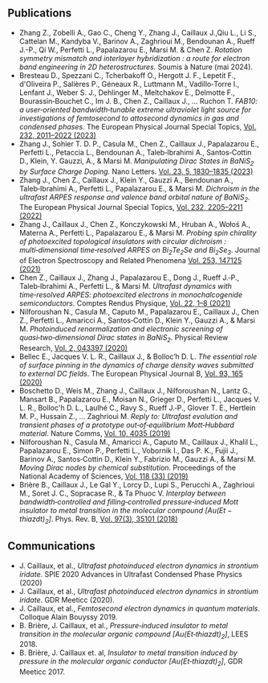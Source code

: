 ## Publications

* Zhang Z., Zobelli A., Gao C., Cheng Y., Zhang J., Caillaux J.,Qiu L., Li S., Cattelan M., Kandyba V., Barinov A., Zaghrioui M., Bendounan A., Rueff J.-P., Qi W., Perfetti L., Papalazarou E., Marsi M. & Chen Z. *Rotation symmetry mismatch and interlayer hybridization : a route for electron band engineering in 2D heterostructures.* Soumis à Nature (mai 2024).
* Bresteau D., Spezzani C., Tcherbakoff O., Hergott J. F., Lepetit F., d'Oliveira P., Salières P., Géneaux R., Luttmann M., Vadillo‑Torre I., Lenfant J., Weber S. J., Dehlinger M., Meltchakov E., Delmotte F., Bourassin‑Bouchet C., Im J. B., Chen Z., Caillaux J., … Ruchon T. *FAB10: a user‑oriented bandwidth‑tunable extreme ultraviolet light source for investigations of femtosecond to attosecond dynamics in gas and condensed phases*. The European Physical Journal Special Topics, [Vol. 232, 2011–2022 (2023)](https://doi.org/10.1140/epjs/s11734-022-00752-x) 
* Zhang J., Sohier T. D. P., Casula M., Chen Z., Caillaux J., Papalazarou E., Perfetti L., Petaccia L., Bendounan A., Taleb‑Ibrahimi A., Santos‑Cottin D., Klein, Y. Gauzzi, A., & Marsi M. *Manipulating Dirac States in $BaNiS_2$* *by Surface Charge Doping.* Nano Letters. [Vol. 23, 5, 1830–1835 (2023)](https://doi.org/10.1021/acs.nanolett.2c04701)
* Zhang J., Chen Z., Caillaux J., Klein Y., Gauzzi A., Bendounan A., Taleb‑Ibrahimi A., Perfetti L., Papalazarou E., & Marsi M. *Dichroism in the ultrafast ARPES response and valence band orbital nature of $BaNiS_2$*. The European Physical Journal Special Topics, [Vol. 232, 2205–2211 (2022)](https://doi.org/10.1140/epjs/s11734-022-00746-9)
* Zhang J., Caillaux J., Chen Z., Konczykowski M., Hruban A., Wołoś A., Materna A., Perfetti L., Papalazarou E., & Marsi M. *Probing spin chirality of photoexcited topological insulators with circular dichroism : multi‑dimensional time‑resolved ARPES on $Bi_2Te_2Se$ and $Bi_2Se_3$*. Journal of Electron Spectroscopy and Related Phenomena [Vol. 253, 147125 (2021)](https://doi.org/10.1016/j.elspec.2021.147125)
* Chen Z., Caillaux J., Zhang J., Papalazarou E., Dong J., Rueff J.‑P., Taleb‑Ibrahimi A., Perfetti L., & Marsi M. *Ultrafast dynamics with time‑resolved ARPES: photoexcited electrons in monochalcogenide semiconductors*. Comptes Rendus Physique, [Vol. 22, 1–8 (2021)](https://doi.org/10.5802/crphys.57)
* Nilforoushan N., Casula M., Caputo M., Papalazarou E., Caillaux J., Chen Z., Perfetti L., Amaricci A., Santos‑Cottin D., Klein Y., Gauzzi A., & Marsi M. *Photoinduced renormalization and electronic screening of quasi‑two‑dimensional Dirac states in $`BaNiS_2`$*. Physical Review Research, [Vol. 2, 043397 (2020)](https://doi.org/10.1103/PhysRevResearch.2.043397)
* Bellec E., Jacques V. L. R., Caillaux J., & Bolloc’h D. L. *The essential role of surface pinning in the dynamics of charge density waves submitted to external DC fields*. The European Physical Journal B, [Vol. 93, 165 (2020)](https://doi.org/10.1140/epjb/e2020-10211-6)
* Boschetto D., Weis M., Zhang J., Caillaux J., Nilforoushan N., Lantz G., Mansart B., Papalazarou E., Moisan N., Grieger D., Perfetti L., Jacques V. L. R., Bolloc'h D. L., Laulhé C., Ravy S., Rueff J.‑P., Glover T. E., Hertlein M. P., Hussain Z., … Zaghrioui M. *Reply to: Ultrafast evolution and transient phases of a prototype out‑of‑equilibrium Mott‑Hubbard material*. Nature Comms, [Vol. 10, 4035 (2019)](https://doi.org/10.1038/s41467-019-11744-2)
* Nilforoushan N., Casula M., Amaricci A., Caputo M., Caillaux J., Khalil L., Papalazarou E., Simon P., Perfetti L., Vobornik I., Das P. K., Fujii J., Barinov A., Santos‑Cottin D., Klein Y., Fabrizio M., Gauzzi A., & Marsi M. *Moving Dirac nodes by chemical substitution*. Proceedings of the National Academy of Sciences, [Vol. 118 (33) (2019)](https://doi.org/10.1073/pnas.2108617118)
* Brière B., Caillaux J., Le Gal Y., Lorcy D., Lupi S., Perucchi A., Zaghrioui M., Soret J. C., Sopracase R., & Ta Phuoc V. *Interplay between bandwidth‑controlled and filling‑controlled pressure‑induced Mott insulator to metal transition in the molecular compound $[Au(Et-thiazdt)_2]$*. Phys. Rev. B, [Vol. 97(3), 35101 (2018)](https://link.aps.org/doi/10.1103/PhysRevB.97.035101)

## Communications

* J. Caillaux, et al., *Ultrafast photoinduced electron dynamics in strontium iridate*. SPIE 2020 Advances in Ultrafast Condensed Phase Physics (2020)
* J. Caillaux, et al., *Ultrafast photoinduced electron dynamics in strontium iridate*. GDR Meeticc (2020).
* J. Caillaux, et al., *Femtosecond electron dynamics in quantum materials*. Colloque Alain Bouyssy 2019.
* B. Brière, J. Caillaux, et al., *Pressure‑induced insulator to metal transition in the molecular organic compound $[Au(Et‑thiazdt)_2]$*, LEES 2018.
* B. Brière, J. Caillaux et. al, *Insulator to metal transition induced by pressure in the molecular organic conductor $[Au(Et‑thiazdt)_2]$*, GDR Meeticc 2017.

